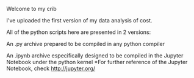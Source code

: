 Welcome to my crib

I've uploaded the first version of my data analysis of cost. 

All of the python scripts here are presented in 2 versions:

An .py archive prepared to be compiled in any python compiler

An .ipynb archive especifically designed to be compiled in the Jupyter Notebook under the python kernel
*For further reference of the Jupyter Notebook, check http://jupyter.org/
